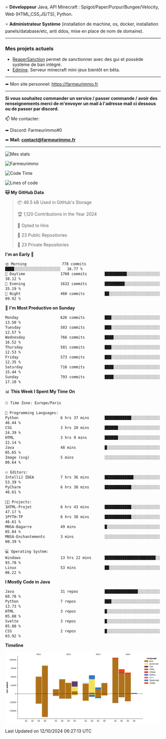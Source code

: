 ⭐ **Développeur** Java, API Minecraft : Spigot/Paper/Purpur/Bungee/Velocity, Web (HTML,CSS,JS/TS), Python.

⭐ **Administrateur Système** (installation de machine, os, docker, installation panels/database/etc, anti ddos, mise en place de nom de domaine).

---

### Mes projets actuels
- [ReaperSanction](https://www.spigotmc.org/resources/reapersanction.89580/) permet de sanctionner avec des gui et possède système de ban intégré.
- [Edmine](https://edmine.net). Serveur minecraft mini-jeux bientôt en bêta.

---

➥ Mon site personnel: https://farmeurimmo.fr

---

**Si vous souhaitez commander un service / passer commande / avoir des renseignements merci de m'envoyer un mail à l'adresse mail ci dessous ou de passer par discord.**

📫 Me contacter:
 
   ➥ Discord: Farmeurimmo#0
   
   ➥ **Mail: contact@farmeurimmo.fr**

---

![Mes stats](https://github-readme-stats.farmeurimmo.fr/api?username=Farmeurimmo&count_private=true&show_icons=true&theme=radical)

<img src="https://komarev.com/ghpvc/?username=Farmeurimmo" alt="Farmeurimmo" />

<!--START_SECTION:waka-->
![Code Time](http://img.shields.io/badge/Code%20Time-1%2C601%20hrs%2057%20mins-blue)

![Lines of code](https://img.shields.io/badge/From%20Hello%20World%20I%27ve%20Written-634.7%20thousand%20lines%20of%20code-blue)

**🐱 My GitHub Data** 

> 📦 46.5 kB Used in GitHub's Storage 
 > 
> 🏆 1,120 Contributions in the Year 2024
 > 
> 💼 Opted to Hire
 > 
> 📜 23 Public Repositories 
 > 
> 🔑 23 Private Repositories 
 > 
**I'm an Early 🐤** 

```text
🌞 Morning                778 commits         ████░░░░░░░░░░░░░░░░░░░░░   16.77 % 
🌆 Daytime                1768 commits        ██████████░░░░░░░░░░░░░░░   38.12 % 
🌃 Evening                1632 commits        █████████░░░░░░░░░░░░░░░░   35.19 % 
🌙 Night                  460 commits         ██░░░░░░░░░░░░░░░░░░░░░░░   09.92 % 
```
📅 **I'm Most Productive on Sunday** 

```text
Monday                   626 commits         ███░░░░░░░░░░░░░░░░░░░░░░   13.50 % 
Tuesday                  583 commits         ███░░░░░░░░░░░░░░░░░░░░░░   12.57 % 
Wednesday                766 commits         ████░░░░░░░░░░░░░░░░░░░░░   16.52 % 
Thursday                 581 commits         ███░░░░░░░░░░░░░░░░░░░░░░   12.53 % 
Friday                   573 commits         ███░░░░░░░░░░░░░░░░░░░░░░   12.35 % 
Saturday                 716 commits         ████░░░░░░░░░░░░░░░░░░░░░   15.44 % 
Sunday                   793 commits         ████░░░░░░░░░░░░░░░░░░░░░   17.10 % 
```


📊 **This Week I Spent My Time On** 

```text
🕑︎ Time Zone: Europe/Paris

💬 Programming Languages: 
Python                   6 hrs 37 mins       ████████████░░░░░░░░░░░░░   46.44 % 
CSS                      3 hrs 28 mins       ██████░░░░░░░░░░░░░░░░░░░   24.39 % 
HTML                     3 hrs 9 mins        ██████░░░░░░░░░░░░░░░░░░░   22.14 % 
Java                     48 mins             █░░░░░░░░░░░░░░░░░░░░░░░░   05.65 % 
Image (svg)              5 mins              ░░░░░░░░░░░░░░░░░░░░░░░░░   00.64 % 

🔥 Editors: 
IntelliJ IDEA            7 hrs 36 mins       █████████████░░░░░░░░░░░░   53.39 % 
PyCharm                  6 hrs 38 mins       ████████████░░░░░░░░░░░░░   46.61 % 

🐱‍💻 Projects: 
1HTML-Projet             6 hrs 43 mins       ████████████░░░░░░░░░░░░░   47.17 % 
1PYTH-TP                 6 hrs 38 mins       ████████████░░░░░░░░░░░░░   46.61 % 
MNSA-Bagarre             49 mins             █░░░░░░░░░░░░░░░░░░░░░░░░   05.84 % 
MNSA-Enchantements       3 mins              ░░░░░░░░░░░░░░░░░░░░░░░░░   00.39 % 

💻 Operating System: 
Windows                  13 hrs 22 mins      ███████████████████████░░   93.78 % 
Linux                    53 mins             ██░░░░░░░░░░░░░░░░░░░░░░░   06.22 % 
```

**I Mostly Code in Java** 

```text
Java                     31 repos            ███████████████░░░░░░░░░░   60.78 % 
Python                   7 repos             ███░░░░░░░░░░░░░░░░░░░░░░   13.73 % 
HTML                     3 repos             █░░░░░░░░░░░░░░░░░░░░░░░░   05.88 % 
Svelte                   3 repos             █░░░░░░░░░░░░░░░░░░░░░░░░   05.88 % 
CSS                      2 repos             █░░░░░░░░░░░░░░░░░░░░░░░░   03.92 % 
```



**Timeline**

![Lines of Code chart](https://raw.githubusercontent.com/Farmeurimmo/Farmeurimmo/main/assets/bar_graph.png)


 Last Updated on 12/10/2024 06:27:13 UTC
<!--END_SECTION:waka-->
